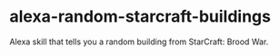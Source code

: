 # alexa-random-starcraft-buildings

Alexa skill that tells you a random building from StarCraft: Brood War.
